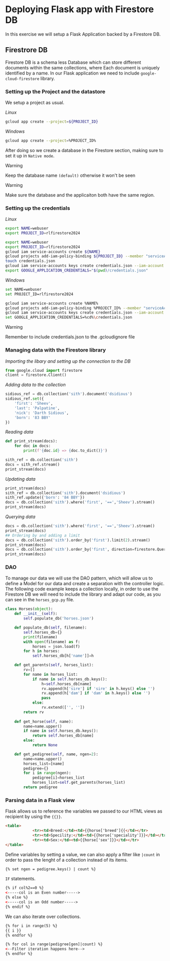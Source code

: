 # Deploying Flask app with Firestore DB
In this exercise we will setup a Flask Application backed by a Firestore DB.

## Firestrore DB
Firestore DB is a schema less Database which can store different documents within the same collections, where Each document is uniquely identified by a name. In our Flask application we need to include `google-cloud-firestore` library.

### Setting up the Project and the datastore
We setup a project as usual.

*Linux*
```bash
gcloud app create --project=${PROJECT_ID}
```
*Windows*
```bash
gcloud app create --project=%PROJECT_ID%
```

After doing so we create a database in the Firestore section, making sure to set it up in `Native mode`.
> [!WARNING]
> Keep the database name `(default)` otherwise it won't be seen

> [!WARNING]
> Make sure the database and the applicaiton both have the same region.

### Setting up the credentials
*Linux*
```bash
export NAME=webuser
export PROJECT_ID=rlfirestore2024
```
```bash
export NAME=webuser
export PROJECT_ID=rlfirestore2024
gcloud iam service-accounts create ${NAME}
gcloud projects add-iam-policy-binding ${PROJECT_ID} --member "serviceAccount:${NAME}@${PROJECT_ID}.iam.gserviceaccount.com" --role "roles/owner"
touch credentials.json
gcloud iam service-accounts keys create credentials.json --iam-account ${NAME}@${PROJECT_ID}.iam.gserviceaccount.com
export GOOGLE_APPLICATION_CREDENTIALS="$(pwd)/credentials.json"
```
*Windows*
```bash
set NAME=webuser
set PROJECT_ID=rlfirestore2024
```
```bash
gcloud iam service-accounts create %NAME%
gcloud projects add-iam-policy-binding %PROJECT_ID% --member "serviceAccount:%NAME%@%PROJECT_ID%.iam.gserviceaccount.com" --role "roles/owner"
gcloud iam service-accounts keys create credentials.json --iam-account %NAME%@%PROJECT_ID%.iam.gserviceaccount.com
set GOOGLE_APPLICATION_CREDENTIALS=%cd%\credentials.json
```

> [!WARNING]
> Remember to include credentials.json to the .gcloudignore file

### Managing data with the Firestore library
*Importing the libary and setting up the connection to the DB*
```Python 
from google.cloud import firestore
client = firestore.Client()
```
*Adding data to the collection*
```Python 
sidious_ref = db.collection('sith').document('dsidious')
sidious_ref.set({
    'first': 'Sheev',
    'last': 'Palpatine',
    'nick': 'Darth Sidious',
    'born': '83 BBY'
})
```
*Reading data*
```Python
def print_stream(docs):
    for doc in docs:
        print(f'{doc.id} => {doc.to_dict()}')

sith_ref = db.collection('sith')
docs = sith_ref.stream()
print_stream(docs)
```
*Updating data*
```Python
print_stream(docs)
sith_ref = db.collection('sith').document('dsidious')
sith_ref.update({'born': '84 BBY'})
docs = db.collection('sith').where('first', '==','Sheev').stream()
print_stream(docs)
```
*Querying data*
```Python
docs = db.collection('sith').where('first', '==','Sheev').stream()
print_stream(docs)
## Ordering by and adding a limit
docs = db.collection('sith').order_by('first').limit(2).stream()
print_stream(docs)
docs = db.collection('sith').order_by('first', direction=firestore.Query.DESCENDING).limit(2).stream()
print_stream(docs)
```

### DAO
To manage our data we will use the DAO pattern, which will allow us to define a Model for our data and create a separation with the controller logic. The following code example keeps a collection locally, in order to use the Firestore DB we will need to include the library and adapt our code, as you can see in the `horses_gcp.py` file.

```python
class Horses(object):
    def __init__(self):
        self.populate_db('horses.json')

    def populate_db(self, filename):
        self.horses_db={}
        print(filename)
        with open(filename) as f:
            horses = json.load(f)
        for h in horses:
            self.horses_db[h['name']]=h

    def get_parents(self, horses_list):
        rv=[]
        for name in horses_list:
            if name in self.horses_db.keys():
                h=self.horses_db[name]
                rv.append(h['sire'] if 'sire' in h.keys() else '')
                rv.append(h['dam'] if 'dam' in h.keys() else '')
                pass
            else:
                rv.extend(['', ''])
        return rv
    
    def get_horse(self, name):
        name=name.upper()
        if name in self.horses_db.keys():
            return self.horses_db[name]
        else:
            return None

    def get_pedigree(self, name, ngen=2):
        name=name.upper()
        horses_list=[name]
        pedigree={}
        for i in range(ngen):
            pedigree[i]=horses_list
            horses_list=self.get_parents(horses_list)
        return pedigree
```

### Parsing data in a Flask view
Flask allows us to reference the variables we passed to our HTML views as recipient by using the `{{}}`.
```HTML
<table>
            <tr><td>Breed:</td><td>{{horse['breed']{{</td></tr>
            <tr><td>Specility:</td><td>{{horse['speciality']}}</td></tr>
            <tr><td>Sex:</td><td>{{horse['sex']}}</td></tr>
</table>
```
Define variables by setting a value, we can also apply a filter like `|count` in order to pass the lenght of a collection instead of its items.
```HTML
{% set ngen = pedigree.keys() | count %}
```
`IF` statements.
```HTML
{% if col%2==0 %}
<-----col is an Even number----->
{% else %}
<-----col is an Odd number----->
{% endif %}
```

We can also iterate over collections.
```HTML
{% for i in range(5) %}
{{ i }} 
{% endfor %}

{% for col in range(pedigree[gen]|count) %}
<--Filter iteration happens here-->
{% endfor %}
```

